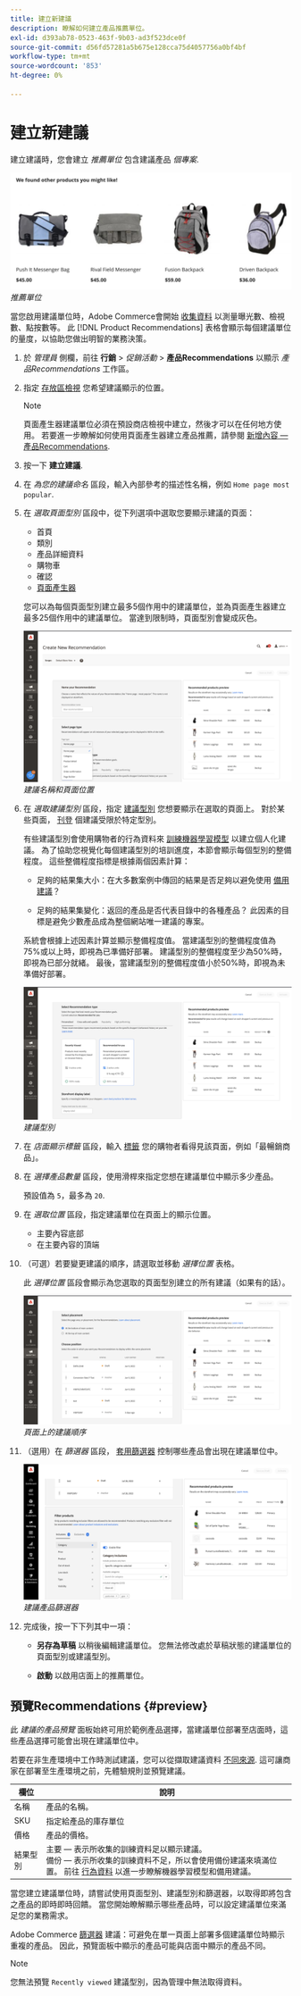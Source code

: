 ```yaml
---
title: 建立新建議
description: 瞭解如何建立產品推薦單位。
exl-id: d393ab78-0523-463f-9b03-ad3f523dce0f
source-git-commit: d56fd57281a5b675e128cca75d4057756a0bf4bf
workflow-type: tm+mt
source-wordcount: '853'
ht-degree: 0%

---
```


# 建立新建議

建立建議時，您會建立 _推薦單位_ 包含建議產品 _個專案_.

![推薦單位](assets/unit.png)
_推薦單位_

當您啟用建議單位時，Adobe Commerce會開始 [收集資料](workspace.md) 以測量曝光數、檢視數、點按數等。 此 [!DNL Product Recommendations] 表格會顯示每個建議單位的量度，以協助您做出明智的業務決策。

1. 於 _管理員_ 側欄，前往 **行銷** > _促銷活動_ > **產品Recommendations** 以顯示 _產品Recommendations_ 工作區。

1. 指定 [存放區檢視](https://experienceleague.adobe.com/docs/commerce-admin/start/setup/websites-stores-views.html#scope-settings) 您希望建議顯示的位置。

   >[!NOTE]
   >
   > 頁面產生器建議單位必須在預設商店檢視中建立，然後才可以在任何地方使用。 若要進一步瞭解如何使用頁面產生器建立產品推薦，請參閱 [新增內容 — 產品Recommendations](https://experienceleague.adobe.com/docs/commerce-admin/page-builder/add-content/recommendations.html).

1. 按一下 **建立建議**.

1. 在 _為您的建議命名_ 區段，輸入內部參考的描述性名稱，例如 `Home page most popular`.

1. 在 _選取頁面型別_ 區段中，從下列選項中選取您要顯示建議的頁面：

   - 首頁
   - 類別
   - 產品詳細資料
   - 購物車
   - 確認
   - [頁面產生器](https://experienceleague.adobe.com/docs/commerce-admin/page-builder/add-content/recommendations.html)

   您可以為每個頁面型別建立最多5個作用中的建議單位，並為頁面產生器建立最多25個作用中的建議單位。 當達到限制時，頁面型別會變成灰色。

   ![建議名稱和頁面](assets/create-recommendation.png)
   _建議名稱和頁面位置_

1. 在 _選取建議型別_ 區段，指定 [建議型別](type.md) 您想要顯示在選取的頁面上。 對於某些頁面， [刊登](placement.md) 個建議受限於特定型別。

   有些建議型別會使用購物者的行為資料來 [訓練機器學習模型](behavioral-data.md) 以建立個人化建議。 為了協助您視覺化每個建議型別的培訓進度，本節會顯示每個型別的整備程度。 這些整備程度指標是根據兩個因素計算：

   - 足夠的結果集大小：在大多數案例中傳回的結果是否足夠以避免使用 [備用建議](behavioral-data.md#backuprecs)？

   - 足夠的結果集變化：返回的產品是否代表目錄中的各種產品？ 此因素的目標是避免少數產品成為整個網站唯一建議的專案。

   系統會根據上述因素計算並顯示整備程度值。 當建議型別的整備程度值為75%或以上時，即視為已準備好部署。 建議型別的整備程度至少為50%時，即視為已部分就緒。 最後，當建議型別的整備程度值小於50%時，即視為未準備好部署。

   ![建議型別](assets/create-recommendation-select-type.png)
   _建議型別_

1. 在 _店面顯示標籤_ 區段，輸入 [標籤](placement.md#recommendation-labels) 您的購物者看得見該頁面，例如「最暢銷商品」。

1. 在 _選擇產品數量_ 區段，使用滑桿來指定您想在建議單位中顯示多少產品。

   預設值為 `5`，最多為 `20`.

1. 在 _選取位置_ 區段，指定建議單位在頁面上的顯示位置。

   - 主要內容底部
   - 在主要內容的頂端

1. （可選）若要變更建議的順序，請選取並移動 _選擇位置_ 表格。

   此 _選擇位置_ 區段會顯示為您選取的頁面型別建立的所有建議（如果有的話）。

   ![建議順序](assets/create-recommendation-select-placement.png)
   _頁面上的建議順序_

1. （選用）在 _篩選器_ 區段， [套用篩選器](filters.md) 控制哪些產品會出現在建議單位中。

   ![建議篩選器](assets/create-recommendation-filter-products.png)
   _建議產品篩選器_

1. 完成後，按一下下列其中一項：

   - **另存為草稿** 以稍後編輯建議單位。 您無法修改處於草稿狀態的建議單位的頁面型別或建議型別。

   - **啟動** 以啟用店面上的推薦單位。

## 預覽Recommendations {#preview}

此 _建議的產品預覽_ 面板始終可用於範例產品選擇，當建議單位部署至店面時，這些產品選擇可能會出現在建議單位中。

若要在非生產環境中工作時測試建議，您可以從擷取建議資料 [不同來源](settings.md). 這可讓商家在部署至生產環境之前，先體驗規則並預覽建議。

| 欄位 | 說明 |
|---|---|
| 名稱 | 產品的名稱。 |
| SKU | 指定給產品的庫存單位 |
| 價格 | 產品的價格。 |
| 結果型別 | 主要 — 表示所收集的訓練資料足以顯示建議。<br />備份 — 表示所收集的訓練資料不足，所以會使用備份建議來填滿位置。 前往 [行為資料](behavioral-data.md) 以進一步瞭解機器學習模型和備用建議。 |

當您建立建議單位時，請嘗試使用頁面型別、建議型別和篩選器，以取得即將包含之產品的即時即時回饋。 當您開始瞭解顯示哪些產品時，可以設定建議單位來滿足您的業務需求。

Adobe Commerce [篩選器](filters.md) 建議：可避免在單一頁面上部署多個建議單位時顯示重複的產品。 因此，預覽面板中顯示的產品可能與店面中顯示的產品不同。

>[!NOTE]
>
> 您無法預覽 `Recently viewed` 建議型別，因為管理中無法取得資料。
